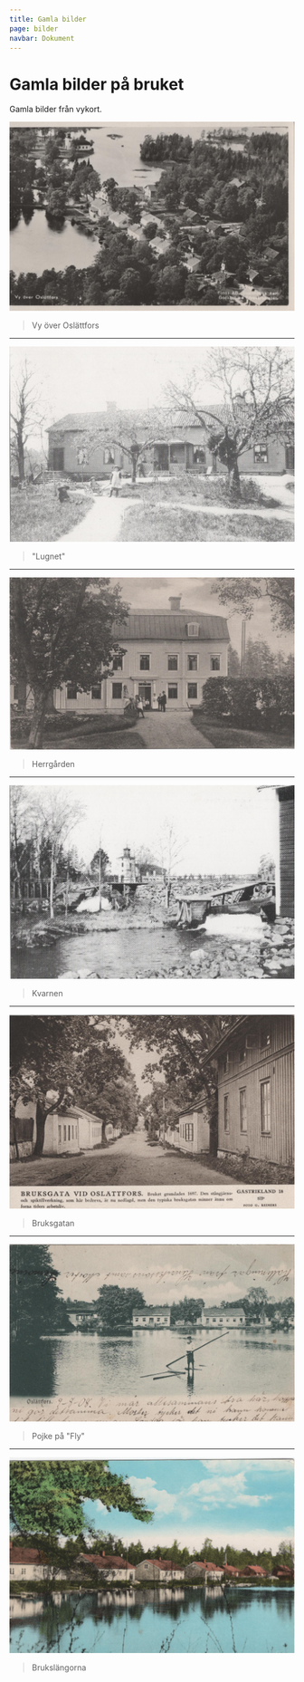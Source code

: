 ```yaml
---
title: Gamla bilder
page: bilder
navbar: Dokument
---
```


# Gamla bilder på bruket

Gamla bilder från vykort.

<img class="img-fluid" src="assets/img/b1_1.png" />

> Vy över Oslättfors 

---

<img class="img-fluid" src="assets/img/b1_3.png" />

> "Lugnet"

---

<img class="img-fluid" src="assets/img/b1_4.png" />

> Herrgården

---

<img class="img-fluid" src="assets/img/b1_8.png" />

> Kvarnen

---

<img class="img-fluid" src="assets/img/b1_9.png" />

> Bruksgatan

---

<img class="img-fluid" src="assets/img/b1_10.png" />

> Pojke på "Fly"

---

<img class="img-fluid" src="assets/img/b1_12.png" />

> Brukslängorna
